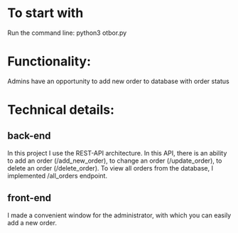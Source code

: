 # To start with

Run the command line: python3 otbor.py

# Functionality:
Admins have an opportunity to add new order to database with order status

# Technical details:

## back-end
In this project I use the REST-API architecture. In this API, there is an ability to add an order (/add_new_order), to change an order (/update_order), to delete an order (/delete_order). To view all orders from the database, I implemented /all_orders endpoint.

## front-end
I made a convenient window for the administrator, with which you can easily add a new order.
